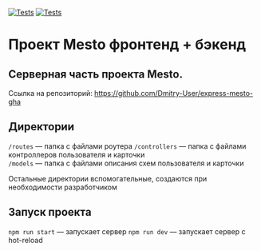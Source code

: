 [![Tests](https://github.com/Dmitry-User/express-mesto-gha/actions/workflows/tests-13-sprint.yml/badge.svg)](https://github.com/Dmitry-User/express-mesto-gha/actions/workflows/tests-13-sprint.yml) [![Tests](https://github.com/Dmitry-User/express-mesto-gha/actions/workflows/tests-14-sprint.yml/badge.svg)](https://github.com/Dmitry-User/express-mesto-gha/actions/workflows/tests-14-sprint.yml)
# Проект Mesto фронтенд + бэкенд

## Серверная часть проекта Mesto.
Ссылка на репозиторий: https://github.com/Dmitry-User/express-mesto-gha

## Директории

`/routes` — папка с файлами роутера
`/controllers` — папка с файлами контроллеров пользователя и карточки   
`/models` — папка с файлами описания схем пользователя и карточки  
  
Остальные директории вспомогательные, создаются при необходимости разработчиком

## Запуск проекта

`npm run start` — запускает сервер
`npm run dev` — запускает сервер с hot-reload
